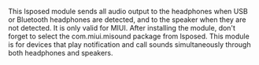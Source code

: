 This lsposed module sends all audio output to the headphones when USB or Bluetooth headphones are detected, and to the speaker when they are not detected. It is only valid for MIUI. After installing the module, don't forget to select the com.miui.misound package from lsposed. This module is for devices that play notification and call sounds simultaneously through both headphones and speakers.

